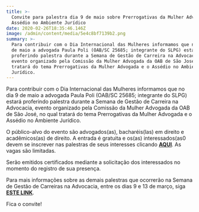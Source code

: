 ```yaml
---
title: >-
  Convite para palestra dia 9 de maio sobre Prerrogativas da Mulher Advogada e o
  Assédio no Ambiente Jurídico
date: 2020-02-26T18:35:46.146Z
image: /admin/content/media/5e4c8bf7139b2.png
summary: >-
  Para contribuir com o Dia Internacional das Mulheres informamos que no dia 9
  de maio a advogada Paula Poli (OAB/SC 25685; integrante do SLPG) estará
  proferindo palestra durante a Semana de Gestão de Carreira na Advocacia,
  evento organizado pela Comissão da Mulher Advogada da OAB de São José, no qual
  tratará do tema Prerrogativas da Mulher Advogada e o Assédio no Ambiente
  Jurídico.
---
```

Para contribuir com o Dia Internacional das Mulheres informamos que no dia 9 de maio a advogada Paula Poli (OAB/SC 25685; integrante do SLPG) estará proferindo palestra durante a Semana de Gestão de Carreira na Advocacia, evento organizado pela Comissão da Mulher Advogada da OAB de São José, no qual tratará do tema Prerrogativas da Mulher Advogada e o Assédio no Ambiente Jurídico. 

O público-alvo do evento são advogados(as), bacharéis(las) em direito e acadêmicos(as) de direito. A entrada é gratuita e os(as) interessados(as0 devem se inscrever nas palestras de seus interesses clicando [**AQUI**](https://www.google.com/url?q=https://www.sympla.com.br/prerrogativas-da-mulher-advogada-e-o-assedio-no-ambiente-juridico__797873&sa=D&ust=1582744433337000&usg=AFQjCNGUhDNo0IHdW3HW5KaQlWtlbqK-7Q). As vagas são limitadas.

Serão emitidos certificados mediante a solicitação dos interessados no momento do registro de sua presença.

Para mais informações sobre as demais palestras que ocorrerão na Semana de Gestão de Carreiras na Advocacia, entre os dias 9 e 13 de março, siga [**ESTE LINK**](https://www.google.com/url?q=http://www.oabsaojose.org.br/noticias/1701&sa=D&ust=1582744416461000&usg=AFQjCNH3yyYMu_7hpNly5mQBBOBPdHc5Og).

Fica o convite!
